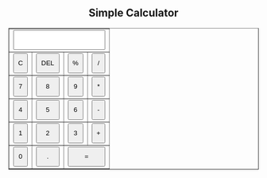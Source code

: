 <!DOCTYPE html>
<html lang="en">
<head>
 <meta charset="UTF-8">
 <title>Sri GCSR College- Program-12</title>
 <script>
 function appendValue(val) {
 document.getElementById("result").value += val;
 }
 function clearDisplay() {
 document.getElementById("result").value = "";
 }
 function deleteChar() {
 const current = document.getElementById("result").value;
 document.getElementById("result").value = current.slice(0, -1);
 }
 function calculate() {
 const expression = document.getElementById("result").value;
 try {
 document.getElementById("result").value = eval(expression);
 } catch {
 document.getElementById("result").value = "Error";
 }
 }
 </script>
</head>
<body>
 <h2><center>Simple Calculator</center></h2>
 <table border="1" cellspacing="0" cellpadding="5" align="center">
 <tr>
 <td colspan="4">
 <input type="text" id="result" readonly 
 style="width:100%; height:40px; text-align:right; box-sizing:border-box;">
 </td>
 </tr>
 <tr>
 <td><button style="width:100%; height:40px;" onclick="clearDisplay()">C</button></td>
 <td><button style="width:100%; height:40px;" onclick="deleteChar()">DEL</button></td>
 <td><button style="width:100%; height:40px;" onclick="appendValue('%')">%</button></td>
 <td><button style="width:100%; height:40px;" onclick="appendValue('/')">/</button></td>
 </tr>
 <tr>
 <td><button style="width:100%; height:40px;" onclick="appendValue('7')">7</button></td>
 <td><button style="width:100%; height:40px;" onclick="appendValue('8')">8</button></td>
 <td><button style="width:100%; height:40px;" onclick="appendValue('9')">9</button></td>
 <td><button style="width:100%; height:40px;" onclick="appendValue('*')">*</button></td>
 </tr>
 <tr>
 <td><button style="width:100%; height:40px;" onclick="appendValue('4')">4</button></td>
 <td><button style="width:100%; height:40px;" onclick="appendValue('5')">5</button></td>
 <td><button style="width:100%; height:40px;" onclick="appendValue('6')">6</button></td>
 <td><button style="width:100%; height:40px;" onclick="appendValue('-')">-</button></td>
 </tr>
 <tr>
 <td><button style="width:100%; height:40px;" onclick="appendValue('1')">1</button></td>
 <td><button style="width:100%; height:40px;" onclick="appendValue('2')">2</button></td>
 <td><button style="width:100%; height:40px;" onclick="appendValue('3')">3</button></td>
 <td><button style="width:100%; height:40px;" onclick="appendValue('+')">+</button></td>
 </tr>
 <tr>
 <td><button style="width:100%; height:40px;" onclick="appendValue('0')">0</button></td>
<td><button style="width:100%; height:40px;" onclick="appendValue('.')">.</button></td>
 <td colspan="2"><button style="width:100%; height:40px;" 
onclick="calculate()">=</button></td>
 </tr>
 </table>
</body>
</html>
